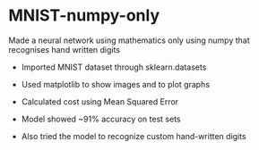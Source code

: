 # MNIST-numpy-only
Made a neural network using mathematics only using numpy that recognises hand written digits

- Imported MNIST dataset through sklearn.datasets

- Used matplotlib to show images and to plot graphs

- Calculated cost using Mean Squared Error

- Model showed ~91% accuracy on test sets

- Also tried the model to recognize custom hand-written digits
